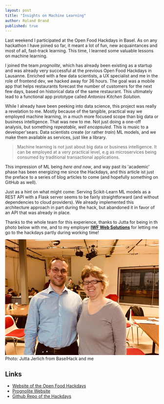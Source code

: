 ```yaml
---
layout: post
title: "Insights on Machine Learning"
author: Roland Brand
published: true
---
```


Last weekend I participated at the Open Food Hackdays in Basel. As on any hackathon
I have joined so far, it meant a lot of fun, new acquaintances and most of all, fast-track learning. 
This time, I learned some valuable lessons on machine learning.

I joined the team _prognolite_, which has already been existing as a startup and was
already very successful at the previous Open Food Hackdays in Lausanne. Enriched with
a few data scientists, a UX specialist and me in the role of frontend dev, we hacked away for
36 hours. The goal was a mobile app that helps restaurants forecast the number of customers for the
next few days, based on historical data of the same restaurant. This ultimately lead to a functional
app prototype called _Antonios Kitchen Solution_.

While I already have been peeking into data science, this project was really 
a revelation to me. Mostly because of the tangible, practical way we employed machine learning,
in a much more focused scope than big data or business intelligence. That was new to me.
Not just doing a one-off analysis, but something _repeatable, well encapsuled_. 
This is music to a developer'sears. Data scientists create (or rather _train_) ML models, 
and we make them available as services, just like a library.

> Machine learning is not just about big data or business intelligence. It can be
> employed at a very practical level, e.g as microservices being consumed by traditional
> transactional applications.

This impression of ML being _here and now_, and way past its 'academic' phase has 
been energizing me since the Hackdays, and this article ist just the preface to a 
series of blog articles to come (and hopefully something on GitHub as well).

Just as a hint on what might come: Serving Scikit-Learn ML models as a REST API 
with a Flask server seems to be fairly straightforward (and without dependencies to cloud
providers). We already implemented this architecture approach in part during the hack, but
abandoned it in favor of an API that was already in place.

Thanks to the whole team for this experience, thanks to Jutta for being in th photo below with me, 
and to my employer **[IWF Web Solutions](https://www.iwf.ch/web-solutions)** for letting
me go to the hackdays partly during working time!

![Me and Jutta Jerlich (from BaselHack)](../images/hackdays.jpg)
Photo: Jutta Jerlich from BaselHack and me

## Links
* [Website of the Open Food Hackdays](https://food.opendata.ch/#hackdays)
* [Prognolite Website](https://prognolite.com/site/en/#)
* [Github Repo of the Hackdays](https://github.com/bar9/prognolite)